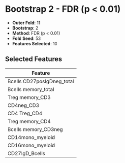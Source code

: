 # Bootstrap 2 - FDR (p < 0.01)

- **Outer Fold**: 11
- **Bootstrap**: 2
- **Method**: FDR (p < 0.01)
- **Fold Seed**: 53
- **Features Selected**: 10

## Selected Features

| Feature |
|---------|
| Bcells CD27posIgDneg_total |
| Bcells memory_total |
| Treg memory_CD3 |
| CD4neg_CD3 |
| CD4 Treg_CD4 |
| Treg memory_CD4 |
| Bcells memory_CD3neg |
| CD14mono_myeloid |
| CD16mono_myeloid |
| CD27IgD_Bcells |
